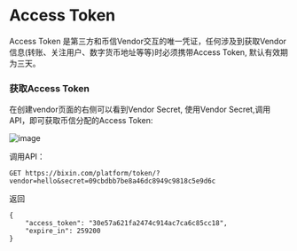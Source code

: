 # Access Token

Access Token 是第三方和币信Vendor交互的唯一凭证，任何涉及到获取Vendor信息(转账、关注用户、数字货币地址等等)时必须携带Access Token, 默认有效期为三天。

### 获取Access Token

在创建vendor页面的右侧可以看到Vendor Secret, 使用Vendor Secret,调用API，即可获取币信分配的Access Token:

![image](https://raw.githubusercontent.com/haobtc/openplatform/master/images/vendor_secret.png)

调用API：

```
GET https://bixin.com/platform/token/?vendor=hello&secret=09cbdbb7be8a46dc8949c9818c5e9d6c
```

返回

```
{
    "access_token": "30e57a621fa2474c914ac7ca6c85cc18",
    "expire_in": 259200
}

```
